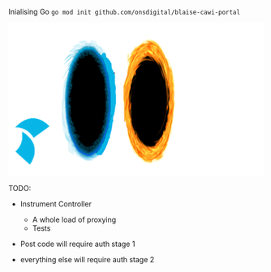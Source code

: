 Inialising Go
`go mod init github.com/onsdigital/blaise-cawi-portal`

![portal](./portal.gif)

TODO: 
- Instrument Controller
    - A whole load of proxying
    - Tests


- Post code will require auth stage 1
- everything else will require auth stage 2
